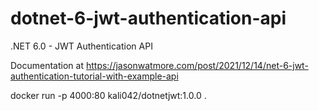 # dotnet-6-jwt-authentication-api

.NET 6.0 - JWT Authentication API

Documentation at https://jasonwatmore.com/post/2021/12/14/net-6-jwt-authentication-tutorial-with-example-api

docker run -p 4000:80 kali042/dotnetjwt:1.0.0 .

